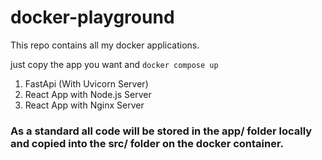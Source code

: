 # docker-playground

This repo contains all my docker applications. 

just copy the app you want and ```docker compose up```

1. FastApi (With Uvicorn Server)
2. React App with Node.js Server
3. React App with Nginx Server


### As a standard all code will be stored in the app/ folder locally and copied into the src/ folder on the docker container.